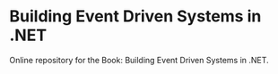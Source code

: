 # Building Event Driven Systems in .NET

Online repository for the Book: Building Event Driven Systems in .NET.

